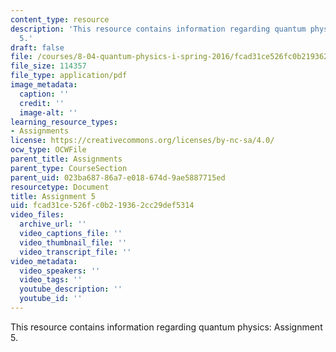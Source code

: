 ```yaml
---
content_type: resource
description: 'This resource contains information regarding quantum physics: Assignment
  5.'
draft: false
file: /courses/8-04-quantum-physics-i-spring-2016/fcad31ce526fc0b219362cc29def5314_MIT8_04S16_ps5_2016.pdf
file_size: 114357
file_type: application/pdf
image_metadata:
  caption: ''
  credit: ''
  image-alt: ''
learning_resource_types:
- Assignments
license: https://creativecommons.org/licenses/by-nc-sa/4.0/
ocw_type: OCWFile
parent_title: Assignments
parent_type: CourseSection
parent_uid: 023ba687-86a7-e018-674d-9ae5887715ed
resourcetype: Document
title: Assignment 5
uid: fcad31ce-526f-c0b2-1936-2cc29def5314
video_files:
  archive_url: ''
  video_captions_file: ''
  video_thumbnail_file: ''
  video_transcript_file: ''
video_metadata:
  video_speakers: ''
  video_tags: ''
  youtube_description: ''
  youtube_id: ''
---
```

This resource contains information regarding quantum physics: Assignment 5.